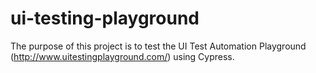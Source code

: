 # ui-testing-playground
The purpose of this project is to test the UI Test Automation Playground (http://www.uitestingplayground.com/) using Cypress.
